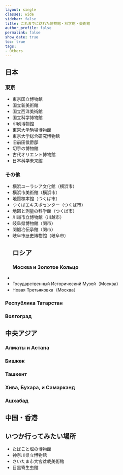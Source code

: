 ```yaml
---
layout: single
classes: wide
sidebar: false
title: これまでに訪れた博物館・科学館・美術館
author_profile: false
permalink: false
show_date: true
toc: true
tags:
- Others
---
```


## 日本
### 東京
<ul>
<li> 東京国立博物館 </li>  
<li> 国立新美術館 </li> 
<li> 国立西洋美術館 </li> 
<li> 国立科学博物館 </li> 
<li> 印刷博物館 </li> 
<li> 東京大学駒場博物館 </li> 
<li> 東京大学総合研究博物館 </li> 
<li> 旧前田侯爵邸 </li> 
<li> 切手の博物館 </li> 
<li> 古代オリエント博物館 </li> 
<li> 日本科学未来館</li> 
</ul>


### その他
<ul>
<li> 横浜ユーラシア文化館（横浜市）<br>
<li> 横浜市美術館（横浜市）<br>
<li> 地質標本館（つくば市）<br>
<li> つくばエキスポセンター（つくば市）<br>
<li> 地図と測量の科学館（つくば市）<br>
<li> 川越市立博物館（川越市）<br>
<li> 岐阜県博物館（関市）
<li> 関鍛冶伝承館（関市）
<li> 岐阜市歴史博物館（岐阜市）

## ロシア
### Москва и Золотое Кольцо
<li>
<li> Государственный Исторический Музей（Москва）<br>
<li> Новая Третьяковка（Москва）
</ul>

### Республика Татарстан

### Волгоград


## 中央アジア
### Алматы и Астана

### Бишкек

### Ташкент

### Хива, Бухара, и Самарканд

### Ашхабад

## 中国・香港

## いつか行ってみたい場所
<ul>
<li> たばこと塩の博物館 </li>  
<li> 神奈川県立博物館 </li>
<li> さいたま市大宮盆栽美術館 </li>
<li> 目黒寄生虫館 </li>
</ul>
